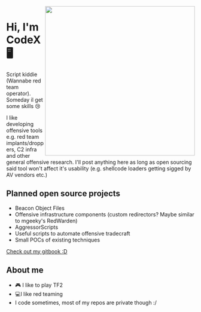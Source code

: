 <img align="right" width="400" height="400" src="https://i.imgur.com/qmQeeUi.png">


# Hi, I'm CodeX 🖥️

 Script kiddie (Wannabe red team operator). Someday il
 get some skills :cry:
 
 I like developing offensive tools e.g. red team implants/droppers, C2 infra and other general offensive research. I'll post anything here as long as open sourcing said tool won't affect it's usability (e.g. shellcode loaders getting sigged by AV vendors etc.)
 
## Planned open source projects
- Beacon Object Files
- Offensive infrastructure components (custom redirectors? Maybe similar to mgeeky's RedWarden)
- AggressorScripts
- Useful scripts to automate offensive tradecraft
- Small POCs of existing techniques

  
[Check out my gitbook :D](https://codex-7.gitbook.io/codexs-terminal-window/)
## About me 

- :video_game: I like to play TF2
- 💻I like red teaming
- I code sometimes, most of my repos are private though :/

